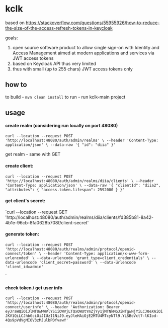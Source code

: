 # kclk

based on 
https://stackoverflow.com/questions/55955926/how-to-reduce-the-size-of-the-access-refresh-tokens-in-keycloak

goals:
1. open source software product to allow single sign-on with Identity and Access Management aimed at modern applications and services via JWT access tokens
2. based on Keycloak API thus very limited
3. thus with small (up to 255 chars) JWT access tokens only

## how to
to build - `mvn clean install` 
to run  - run kclk-main project

## usage
#### create realm (considering run locally on port 48080)
`curl --location --request POST 'http://localhost:48080/auth/admin/realms' \
--header 'Content-Type: application/json' \
--data-raw '{
    "id": "diia"
}'`

get realm - same with GET
#### create client:
`curl --location --request POST 'http://localhost:48080/auth/admin/realms/diia/clients' \
--header 'Content-Type: application/json' \
--data-raw '{
    "clientId": "diia2",    
    "attributes": {
        "access.token.lifespan": 2592000
    }
}'`
#### get client's secret: 
`curl --location --request GET 'http://localhost:48080/auth/admin/realms/diia/clients/fd385b81-8a42-4b1e-96cb-8fa0628b708f/client-secret'

#### generate token:

`curl --location --request POST 'http://localhost:48080/auth/realms/admin/protocol/openid-connect/token' \
 --header 'Content-Type: application/x-www-form-urlencoded' \
 --data-urlencode 'grant_type=client_credentials' \
 --data-urlencode 'client_secret=password' \
 --data-urlencode 'client_id=admin'`
 
`

#### check token / get user info

`curl --location --request POST 'http://localhost:48080/auth/realms/admin/protocol/openid-connect/userinfo' \
 --header 'Authorization: Bearer eyJraWQiOiJlMTUwMWVlYS1iOWVjLTQxOWUtYmZjYy1jMTNkMGJiNTgwNjYiLCJ0eXAiOiJKV1QiLCJhbGciOiJIUzI1NiJ9.eyJleHAiOjE2MTU4MTcyNTl9.YLSBeVct7-lKIod-4Qs9pVdVgMIOV3zMJulbPDfvawY'`